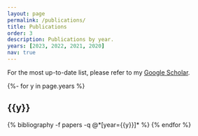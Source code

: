```yaml
---
layout: page
permalink: /publications/
title: Publications
order: 3
description: Publications by year.
years: [2023, 2022, 2021, 2020]
nav: true
---
```

<!-- _pages/publications.md -->
<div class="publications">
For the most up-to-date list, please refer to my <a href="https://scholar.google.com/citations?user=V-guxukAAAAJ">Google Scholar</a>.

{%- for y in page.years %}
  <h2 class="year">{{y}}</h2>
  {% bibliography -f papers -q @*[year={{y}}]* %}
{% endfor %}

</div>
